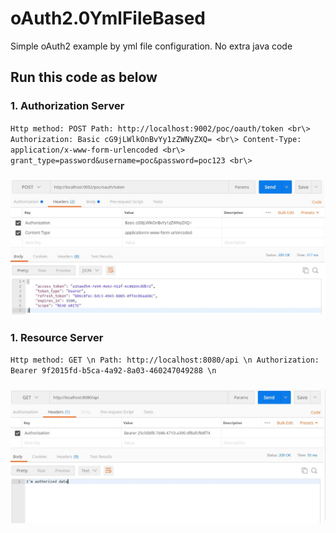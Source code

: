 # oAuth2.0YmlFileBased
Simple oAuth2 example by yml file configuration. No extra java code

## Run this code as below
### 1. Authorization Server
`
Http method: POST
Path: http://localhost:9002/poc/oauth/token <br\>
Authorization: Basic cG9jLWlkOnBvYy1zZWNyZXQ= <br\>
Content-Type: application/x-www-form-urlencoded <br\>
grant_type=password&username=poc&password=poc123 <br\>
`
### ![Postman](https://github.com/sarthya/oAuth2.0YmlFileBased/blob/master/AuthorizationServerPostmanSS.JPG)


### 1. Resource Server
`
Http method: GET \n
Path: http://localhost:8080/api \n
Authorization: Bearer 9f2015fd-b5ca-4a92-8a03-460247049288 \n
`
### ![Postman](https://github.com/sarthya/oAuth2.0YmlFileBased/blob/master/ResourceServerPostmanSS.JPG)

